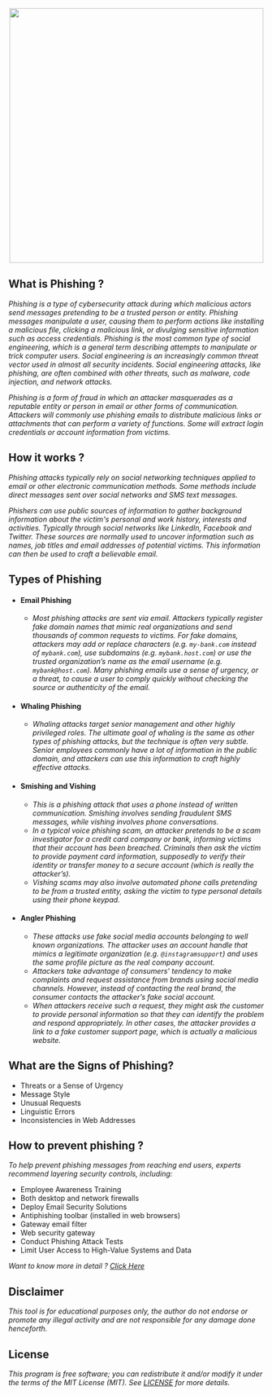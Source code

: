 <p align="center">
  <img src="https://www.reputationx.com/hubfs/Phishing.jpg" width=500/>
</p>



## What is Phishing ?
_Phishing is a type of cybersecurity attack during which malicious actors send messages pretending to be a trusted person or entity. Phishing messages manipulate a user, causing them to perform actions like installing a malicious file, clicking a malicious link, or divulging sensitive information such as access credentials. Phishing is the most common type of social engineering, which is a general term describing attempts to manipulate or trick computer users. Social engineering is an increasingly common threat vector used in almost all security incidents. Social engineering attacks, like phishing, are often combined with other threats, such as malware, code injection, and network attacks._

_Phishing is a form of fraud in which an attacker masquerades as a reputable entity or person in email or other forms of communication. Attackers will commonly use phishing emails to distribute malicious links or attachments that can perform a variety of functions. Some will extract login credentials or account information from victims._

## How it works ?
_Phishing attacks typically rely on social networking techniques applied to email or other electronic communication methods. Some methods include direct messages sent over social networks and SMS text messages._

_Phishers can use public sources of information to gather background information about the victim's personal and work history, interests and activities. Typically through social networks like LinkedIn, Facebook and Twitter. These sources are normally used to uncover information such as names, job titles and email addresses of potential victims. This information can then be used to craft a believable email._

## Types of Phishing 
* #### Email Phishing 
  * _Most phishing attacks are sent via email. Attackers typically register fake domain names that mimic real organizations and send thousands of common requests to victims. For fake domains, attackers may add or replace characters (e.g. `my-bank.com` instead of `mybank.com`), use subdomains (e.g. `mybank.host.com`) or use the trusted organization’s name as the email username (e.g. `mybank@host.com`). Many phishing emails use a sense of urgency, or a threat, to cause a user to comply quickly without checking the source or authenticity of the email._
* #### Whaling Phishing
  * _Whaling attacks target senior management and other highly privileged roles. The ultimate goal of whaling is the same as other types of phishing attacks, but the technique is often very subtle. Senior employees commonly have a lot of information in the public domain, and attackers can use this information to craft highly effective attacks._
* #### Smishing and Vishing
  * _This is a phishing attack that uses a phone instead of written communication. Smishing involves sending fraudulent SMS messages, while vishing involves phone conversations._
  * _In a typical voice phishing scam, an attacker pretends to be a scam investigator for a credit card company or bank, informing victims that their account has been breached. Criminals then ask the victim to provide payment card information, supposedly to verify their identity or transfer money to a secure account (which is really the attacker’s)._
  * _Vishing scams may also involve automated phone calls pretending to be from a trusted entity, asking the victim to type personal details using their phone keypad._
* #### Angler Phishing
  * _These attacks use fake social media accounts belonging to well known organizations. The attacker uses an account handle that mimics a legitimate organization (e.g. `@instagramsupport`) and uses the same profile picture as the real company account._
  * _Attackers take advantage of consumers’ tendency to make complaints and request assistance from brands using social media channels. However, instead of contacting the real brand, the consumer contacts the attacker’s fake social account._
  * _When attackers receive such a request, they might ask the customer to provide personal information so that they can identify the problem and respond appropriately. In other cases, the attacker provides a link to a fake customer support page, which is actually a malicious website._

## What are the Signs of Phishing?
* Threats or a Sense of Urgency
* Message Style
* Unusual Requests
* Linguistic Errors
* Inconsistencies in Web Addresses

## How to prevent phishing ?
_To help prevent phishing messages from reaching end users, experts recommend layering security controls, including:_
* Employee Awareness Training
* Both desktop and network firewalls
* Deploy Email Security Solutions
* Antiphishing toolbar (installed in web browsers)
* Gateway email filter
* Web security gateway
* Conduct Phishing Attack Tests
* Limit User Access to High-Value Systems and Data

_Want to know more in detail ? [Click Here](https://www.checkpoint.com/cyber-hub/threat-prevention/what-is-phishing/)_


## Disclaimer
_This tool is for educational purposes only, the author do not endorse or promote any illegal activity and are not responsible for any damage done henceforth._

## License
_This program is free software; you can redistribute it and/or modify it under the terms of the MIT License (MIT). See [LICENSE](LICENSE) for more details._
